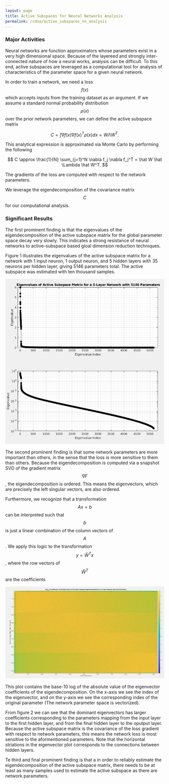 ```yaml
---
layout: page
title: Active Subspaces for Neural Networks Analysis
permalink: /cdse/active_subspaces_nn_analysis
---
```


### Major Activities 

Neural networks are function approximators whose parameters exist in a very high dimensional space. Because of the layereed and strongly inter-connected nature of how a neural works, analysis can be difficult. To this end, active subspaces are leveraged as a computational tool for analysis of characteristics of the parameter space for a given neural network.

In order to train a network, we need a loss $$f(x)$$ which accepts inputs from the training dataset as an argument. If we assume a standard normal probability distribution $$\rho(x)$$ over the prior network parameters, we can define the active subspace matrix

$$ C = \int \nabla f(x) \nabla f(x)^T \rho(x) d x = W \Lambda W^T. $$

This analytical expression is approximated via Monte Carlo by performing the following

$$ C \approx \frac{1}{N} \sum_{j=1}^N \nabla f_j \nabla f_j^T = \hat W \hat \Lambda \hat W^T. $$

The gradients of the loss are computed with respect to the network parameters.

We leverage the eigendecomposition of the covariance matrix $$C$$ for our computational analysis.

### Significant Results

The first prominent finding is that the eigenvalues of the eigendecomposition of the active subspace matrix for the global parameter space decay very slowly. This indicates a strong resistance of neural networks to active-subspace based gloal dimension reduction techniques.

Figure 1 illustrates the eigenvalues of the active subspace matrix for a network with 1 input neuron, 1 output neuron, and 5 hidden layers with 35 neurons per hidden layer, giving 5146 parameters total. The active subspace was estimated with ten thousand samples.

![The eigenvalues of the active subspace matrix for a network with 5146 parameters and 10000 active subspace samples.](/assets/figures/rusty/CDSE_eigenvalues.png "fig:CDSE_Eigenvalues")

The second prominent finding is that some network parameters are more important than others, in the sense that the loss is more sensitive to them than others. Because the eigendecomposition is computed via a snapshot SVD of the gradient matrix $$\nabla F$$, the eigendecomposition is ordered. This means the eigenvectors, which are precisely the left singular vectors, are also ordered.

Furthermore, we recognize that a transformation $$A x = b$$ can be interpreted such that $$b$$ is just a linear combination of the column vectors of $$A$$. We apply this logic to the transformation $$y = \hat W^T x$$, where the row vectors of $$\hat W^T$$ are the coefficients

![The eigenvectors of the active subspace matrix for a network with 5146 parameters and 10000 active subspace samples.](/assets/figures/rusty/CDSE_eigenvectors.png "fig:CDSE_Eigenvectors")

This plot contains the base-10 log of the absolute value of the eigenvector coefficients of the eigendecomposition. On the x-axis we see the index of the eigenvector, and on the y-axis we see the corresponding index of the original parameter (The network parameter space is vectorized).

From figure 2 we can see that the dominant eigenvectors has larger coefficients corresponding to the parameters mapping from the input layer to the first hidden layer, and from the final hidden layer to the oputput layer. Because the active subspace matrix is the covariance of the loss gradient with respect to network parameters, this means the network loss is most sensitive to the aformentioned parameters. Note that the horizontal striations in the eigenvector plot corresponds to the connections between hidden layers.

Te third and final prominent finding is that a in order to reliably estimate the eigendecomposition of the active subspace matrix, there needs to be at least as many samples used to estimate the active subspace as there are network parameters.



<!-- Some beautiful pictures or videos could go here -->
<!-- [![acoustic-elastic wave equation video](/assets/figures/jon/mangll_animation_frame.png)](/assets/figures/jon/mangll_animation_trimmed.ogv "Mangll video") -->

